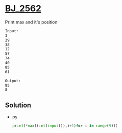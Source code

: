 # [BJ_2562](https://acmicpc.net/problem/2562)

Print max and it's position

```txt
Input:
3
29
38
12
57
74
40
85
61

Output:
85
8
```

## Solution

* py

  ```py
  print(*max((int(input()),i+1)for i in range(9)))
  ```
